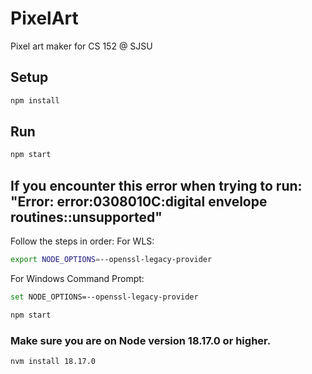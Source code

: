 # PixelArt
Pixel art maker for CS 152 @ SJSU

## Setup

```sh
npm install
```

## Run

```sh
npm start
```


## If you encounter this error when trying to run: "Error: error:0308010C:digital envelope routines::unsupported"
Follow the steps in order:
For WLS:
```sh
export NODE_OPTIONS=--openssl-legacy-provider
```
For Windows Command Prompt:
```sh
set NODE_OPTIONS=--openssl-legacy-provider

```

```sh
npm start
```

### Make sure you are on Node version 18.17.0 or higher.

```sh
nvm install 18.17.0
```
